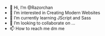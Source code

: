 - 👋 Hi, I’m @Razorchan
- 👀 I’m interested in Creating Modern Websites
- 🌱 I’m currently learning JScript and Sass
- 💞️ I’m looking to collaborate on ...
- 📫 How to reach me dm me

<!---
Razorchan/Razorchan is a ✨ special ✨ repository because its `README.md` (this file) appears on your GitHub profile.
You can click the Preview link to take a look at your changes.
--->
